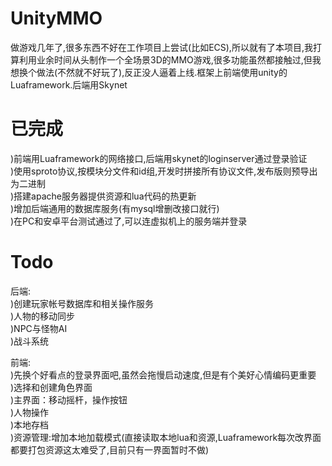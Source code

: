 # UnityMMO
做游戏几年了,很多东西不好在工作项目上尝试(比如ECS),所以就有了本项目,我打算利用业余时间从头制作一个全场景3D的MMO游戏,很多功能虽然都接触过,但我想换个做法(不然就不好玩了),反正没人逼着上线.框架上前端使用unity的Luaframework.后端用Skynet  

# 已完成
)前端用Luaframework的网络接口,后端用skynet的loginserver通过登录验证  
)使用sproto协议,按模块分文件和id组,开发时拼接所有协议文件,发布版则预导出为二进制  
)搭建apache服务器提供资源和lua代码的热更新  
)增加后端通用的数据库服务(有mysql增删改接口就行)  
)在PC和安卓平台测试通过了,可以连虚拟机上的服务端并登录  

# Todo
后端:  
)创建玩家帐号数据库和相关操作服务  
)人物的移动同步  
)NPC与怪物AI  
)战斗系统  

前端:  
)先换个好看点的登录界面吧,虽然会拖慢启动速度,但是有个美好心情编码更重要  
)选择和创建角色界面  
)主界面：移动摇杆，操作按钮  
)人物操作  
)本地存档  
)资源管理:增加本地加载模式(直接读取本地lua和资源,Luaframework每次改界面都要打包资源这太难受了,目前只有一界面暂时不做)  
